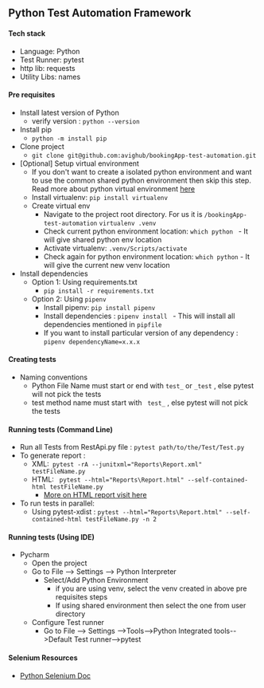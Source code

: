 
## Python Test Automation Framework
#### Tech stack
- Language: Python
- Test Runner: pytest
- http lib: requests
- Utility Libs: names

#### Pre requisites
- Install latest version of Python
    - verify version : ```python --version```
- Install pip
  - ```python -m install pip```
- Clone project
    - ```git clone git@github.com:avighub/bookingApp-test-automation.git```
- [Optional] Setup virtual environment
    - If you don't want to create a isolated python environment and want to use the common shared python environment then skip this step.
 Read more about python virtual environment [here](https://docs.python.org/3/tutorial/venv.html)
    - Install virtualenv: ```pip install virtualenv ```
    - Create virtual env
        - Navigate to the project root directory. For us it is ```/bookingApp-test-automation```
        ```virtualenv .venv ``` 
        - Check current python environment location: ```which python ``` - It will give shared python env location
        - Activate virtualenv: ```.venv/Scripts/activate ```
        - Check again for  python environment location: ```which python``` - It will give the current new venv location
- Install dependencies
    - Option 1: Using requirements.txt
        - 	```pip install -r requirements.txt```
    - Option 2: Using ```pipenv```
        - Install pipenv: ``pip install pipenv ``
        - Install dependencies : ``pipenv install `` - This will install all dependencies mentioned in ``pipfile``
        - If you want to install particular version of any dependency : ``pipenv dependencyName=x.x.x``

#### Creating tests
- Naming conventions
  - Python File Name must start or end with ``` test_ ``` or ``` _test ``` ,  else pytest will not pick the tests
  - test method name must start with ``` test_``` , else pytest will not pick the tests
#### Running tests (Command Line)
- Run all Tests from RestApi.py file : ```pytest path/to/the/Test/Test.py```
- To generate report :
  - XML:``` pytest -rA --junitxml="Reports\Report.xml" testFileName.py```
  - HTML: ``` pytest --html="Reports\Report.html" --self-contained-html testFileName.py```
    - [More on HTML report visit here](https://pytest-html.readthedocs.io/en/latest/user_guide.html)
- To run tests in parallel:
  - Using pytest-xdist : ```pytest --html="Reports\Report.html" --self-contained-html testFileName.py -n 2 ```

#### Running tests (Using IDE)
- Pycharm
  - Open the project
  - Go to File --> Settings --> Python Interpreter
    - Select/Add Python Environment 
      - if you are using venv, select the venv created in above pre requisites steps
      - If using shared environment then select the one from user directory
  - Configure Test runner
    - Go to File --> Settings -->Tools-->Python Integrated tools-->Default Test runner-->pytest

#### Selenium Resources
- [Python Selenium Doc](https://selenium-python.readthedocs.io/api.html)
